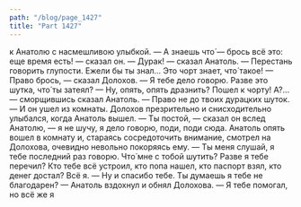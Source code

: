```yaml
---
path: "/blog/page_1427"
title: "Part 1427"
---
```


к Анатолю с насмешливою улыбкой.
— А знаешь что́ — брось всё это: еще время есть! — сказал он. 
— Дурак! — сказал Анатоль. — Перестань говорить глупости. Ежели бы ты знал... Это чорт знает, что́ такое!
— Право брось, — сказал Долохов. — Я тебе дело говорю. Разве это шутка, что́ ты затеял?
— Ну, опять, опять дразнить? Пошел к чорту! А?... — сморщившись сказал Анатоль. — Право не до твоих дурацких шуток. — И он ушел из комнаты.
Долохов презрительно и снисходительно улыбался, когда Анатоль вышел.
— Ты постой, — сказал он вслед Анатолю, — я не шучу, я дело говорю, поди, поди сюда.
Анатоль опять вошел в комнату и, стараясь сосредоточить внимание, смотрел на Долохова, очевидно невольно покоряясь ему.
— Ты меня слушай, я тебе последний раз говорю. Что́ мне с тобой шутить? Разве я тебе перечил? Кто тебе всё устроил, кто попа нашел, кто паспорт взял, кто денег достал? Всё я.
— Ну и спасибо тебе. Ты думаешь я тебе не благодарен? — Анатоль вздохнул и обнял Долохова.
— Я тебе помогал, но всё же я 
